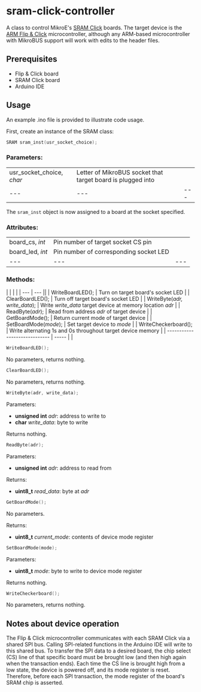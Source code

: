 # sram-click-controller
A class to control MikroE's [SRAM Click](https://www.mikroe.com/sram-click) boards. The target device is the [ARM Flip & Click](https://www.mikroe.com/flip-n-click-sam3x) microcontroller, although any ARM-based microcontroller with MikroBUS support will work with edits to the header files.

## Prerequisites
- Flip & Click board
- SRAM Click board
- Arduino IDE

## Usage
An example .ino file is provided to illustrate code usage.

First, create an instance of the SRAM class:

```c++
SRAM sram_inst(usr_socket_choice);
```
### Parameters:

|                           |                                                             |     |
| ------------------------- | ----------------------------------------------------------- | --- |
| usr_socket_choice, *char* | Letter of MikroBUS socket that target board is plugged into |
| ---                       | ---                                                         | --- |

The ```sram_inst``` object is now assigned to a board at the socket specified.

### Attributes:

|                  |                                        |     |
| ---------------- | -------------------------------------- | --- |
| board_cs, *int*  | Pin number of target socket CS pin     |
| board_led, *int* | Pin number of corresponding socket LED |
| ---              | ---                                    | --- |

### Methods:
|     |     |  |
| --- | --- ||
| WriteBoardLED(); | Turn on target board's socket LED  |
| ClearBoardLED(); | Turn off target board's socket LED |
| WriteByte(*adr, write_data*); | Write *write_data* target device at memory location *adr*  |
| ReadByte(*adr*); | Read from address *adr* of target device |
| GetBoardMode(); | Return current mode of target device |
| SetBoardMode(*mode*); | Set target device to *mode* |
| WriteCheckerboard(); | Write alternating 1s and 0s throughout target device memory |
| ----------------------------- | ----- |  |

```c++
WriteBoardLED();
```
No parameters, returns nothing.

```c++
ClearBoardLED();
```
No parameters, returns nothing.

```c++
WriteByte(adr, write_data);
```
Parameters:
- **unsigned int** *adr*: address to write to
- **char** *write_data*: byte to write

Returns nothing.

```c++
ReadByte(adr);
```
Parameters:
- **unsigned int** *adr*: address to read from
  
Returns:
- **uint8_t** *read_data*: byte at *adr*

```c++
GetBoardMode();
```
No parameters.

Returns:
- **uint8_t** *current_mode*: contents of device mode register

```c++
SetBoardMode(mode);
```
Parameters:
- **uint8_t** *mode*: byte to write to device mode register
  
Returns nothing.

```c++
WriteCheckerboard();
```
No parameters, returns nothing.

## Notes about device operation
The Flip & Click microcontroller communicates with each SRAM Click via a shared SPI bus. Calling SPI-related functions in the Arduino IDE will write to this shared bus. To transfer the SPI data to a desired board, the chip select (CS) line of that specific board must be brought low (and then high again when the transaction ends). Each time the CS line is brought high from a low state, the device is powered off, and its mode register is reset. Therefore, before each SPI transaction, the mode register of the board's SRAM chip is asserted.